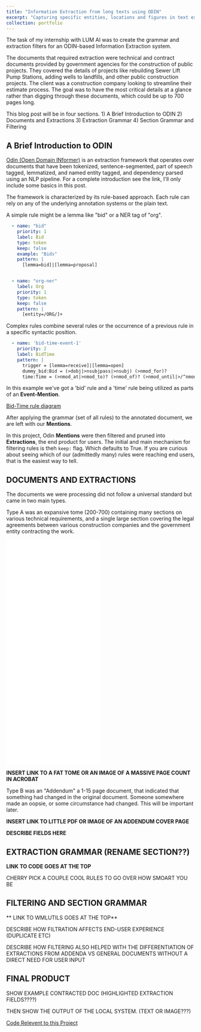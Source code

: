 ```yaml
---
title: "Information Extraction from long texts using ODIN"
excerpt: "Capturing specific entities, locations and figures in text extracted from PDFs using syntactic rules. <br/><img src='/images/internship-post-image.png'>"
collection: portfolio
---
```


The task of my internship with LUM AI was to create the grammar and extraction filters for an ODIN-based Information Extraction system. 

The documents that required extraction were technical and contract documents provided by government agencies for the construction of public projects. They covered the details of projects like rebuilding Sewer Lift Pump Stations, adding wells to landfills, and other public construction projects. The client was a construction company looking to streamline their estimate process. The goal was to have the most critical details at a glance rather than digging through these documents, which could be up to 700 pages long.

This blog post will be in four sections.
	1) A Brief Introduction to ODIN
	2) Documents and Extractions
	3) Extraction Grammar
	4) Section Grammar and Filtering

## A Brief Introduction to ODIN

[Odin (Open Domain INformer)](https://arxiv.org/abs/1509.07513) is an extraction framework that operates over documents that have been tokenized, sentence-segmented, part of speech tagged, lemmatized, and named entity tagged, and dependency parsed using an NLP pipeline. For a complete introduction see the link, I'll only include some basics in this post.

The framework is characterized by its rule-based approach. Each rule can rely on any of the underlying annotation systems or the plain text. 

A simple rule might be a lemma like "bid" or a NER tag of "org".

```yaml
  - name: "bid"
    priority: 1
    label: Bid
    type: token
    keep: false
    example: "Bids"
    pattern: |
      [lemma=bid]|[lemma=proposal]


  - name: "org-ner"
    label: Org
    priority: 1
    type: token
    keep: false
    pattern: |
      [entity=/ORG/]+
```

Complex rules combine several rules or the occurrence of a previous rule in a specific syntactic position.

```yaml
  - name: 'bid-time-event-1'
    priority: 2
    label: BidTime
    pattern: |
      trigger = [lemma=receive]|[lemma=open]
      dummy_bid:Bid = (>dobj|>nsubjpass|>nsubj) (>nmod_for)?
      time:Time = (>nmod_at|>nmod_to)? (>nmod_of)? (>nmod_until|>/^nmod/|>dep)? (>nummod|>compound)?
```
In this example we've got a 'bid' rule and a 'time' rule being utilized as parts of an **Event-Mention**.

[Bid-Time rule diagram](https://mc-wut.github.io/images/internship-post-image.png)

After applying the grammar (set of all rules) to the annotated document, we are left with our **Mentions**. 

In this project, Odin **Mentions** were then filtered and pruned into **Extractions**, the end product for users. The initial and main mechanism for filtering rules is theh ```keep:``` flag. Which defaults to True. If you are curious about seeing which of our (admittedly many) rules were reaching end users, that is the easiest way to tell.  

## DOCUMENTS AND EXTRACTIONS	 
The documents we were processing did not follow a universal standard but came in two main types. 

Type A was an expansive tome (200-700) containing many sections on various technical requirements, and a single large section covering the legal agreements between various construction companies and the government entity contracting the work. 

<embed src="/files/bowman-specs-contract-docs.pdf" width="50%" height="600px" />


**INSERT LINK TO A FAT TOME OR AN IMAGE OF A MASSIVE PAGE COUNT IN ACROBAT**

Type B  was an "Addendum" a 1-15 page document, that indicated that something had changed in the original document. Someone somewhere made an oopsie, or some circumstance had changed. This will be important later.

**INSERT LINK TO LITTLE PDF OR IMAGE OF AN ADDENDUM COVER PAGE**

**DESCRIBE FIELDS HERE**

## EXTRACTION GRAMMAR (RENAME SECTION??)

**LINK TO CODE GOES AT THE TOP**

CHERRY PICK A COUPLE COOL RULES TO GO OVER HOW SMOART YOU BE

## FILTERING AND SECTION GRAMMAR

** LINK TO WMLUTILS GOES AT THE TOP**

DESCRIBE HOW FILTRATION AFFECTS END-USER EXPERIENCE (DUPLICATE ETC)

DESCRIBE HOW FILTERING ALSO HELPED WITH THE DIFFERENTIATION OF EXTRACTIONS FROM ADDENDA VS GENERAL DOCUMENTS WITHOUT A DIRECT NEED FOR USER INPUT

## FINAL PRODUCT

SHOW EXAMPLE CONTRACTED DOC (HIGHLIGHTED EXTRACTION FIELDS????)

THEN SHOW THE OUTPUT OF THE LOCAL SYSTEM. (TEXT OR IMAGE???)

[Code Relevent to this Project](https://github.com/mc-wut/internship_files/tree/main)

<!-- This is an item in your portfolio that describes your internship. It can have images or nice text. If you name the file .md, it will be parsed as markdown. If you name the file .html, it will be parsed as HTML.

As you're describing the content of your internship, be sure to describe how you were able to apply the concepts and skills you acquired from HLT courses to your internship. You'll also want to describe the things that you learned from the internship itself that might help you in future work.

## Evaluation criteria
Remember that each of the two projects in your portfolio will be evaluated on these points:

* **Length**: A summary of the project goals, technology used, and outcomes, as appropriate for a general technical audience, between 1000 and 3000 words (not counting code)
* **Content**: student’s experience demonstrates the learning outcomes for the MSHLT program [^note]
* **Code**: Code is contained in the site, or a link to the code (such as in a GitHub repository) exists on the site.
* **Professionalism**: Free of grammatical, mechanical, and stylistic issues
* **Above and beyond**: How well does this component communicate the most relevant features?

[^note]: The learning outcomes of the MSHLT program are:
    
    1. Students will demonstrate programming skills for the workplace.
    2. Students will be able to use fundamental algorithms and concepts in Natural Language Processing.
    3. Students will show knowledge of tools and packages used in Natural Language Processing. -->
